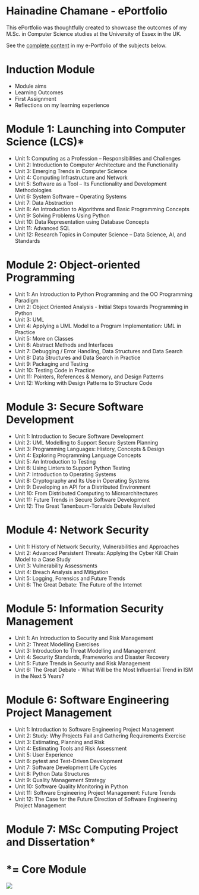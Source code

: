 # Hainadine Chamane - ePortfolio

This ePortfolio was thoughtfully created to showcase the outcomes of my M.Sc. in Computer Science studies at the University of Essex in the UK.

See the [complete content](https://hchamane.github.io/essex.html) in my e-Portfolio of the subjects below.

# Induction Module
- Module aims
- Learning Outcomes
- First Assignment
- Reflections on my learning experience

# Module 1: Launching into Computer Science (LCS)*

  - Unit 1: Computing as a Profession – Responsibilities and Challenges
  - Unit 2: Introduction to Computer Architecture and the Functionality
  - Unit 3: Emerging Trends in Computer Science
  - Unit 4: Computing Infrastructure and Network
  - Unit 5: Software as a Tool – Its Functionality and Development Methodologies
  - Unit 6: System Software – Operating Systems
  - Unit 7: Data Abstraction
  - Unit 8: An Introduction to Algorithms and Basic Programming Concepts
  - Unit 9: Solving Problems Using Python
  - Unit 10: Data Representation using Database Concepts
  - Unit 11: Advanced SQL
  - Unit 12: Research Topics in Computer Science – Data Science, AI, and Standards

# Module 2: Object-oriented Programming
  - Unit 1: An Introduction to Python Programming and the OO Programming Paradigm
  - Unit 2: Object Oriented Analysis - Initial Steps towards Programming in Python
  - Unit 3: UML
  - Unit 4: Applying a UML Model to a Program Implementation: UML in Practice
  - Unit 5: More on Classes
  - Unit 6: Abstract Methods and Interfaces
  - Unit 7: Debugging / Error Handling, Data Structures and Data Search
  - Unit 8: Data Structures and Data Search in Practice
  - Unit 9: Packaging and Testing
  - Unit 10: Testing Code in Practice
  - Unit 11: Pointers, References & Memory, and Design Patterns
  - Unit 12: Working with Design Patterns to Structure Code

# Module 3: Secure Software Development
  - Unit 1: Introduction to Secure Software Development
  - Unit 2: UML Modelling to Support Secure System Planning
  - Unit 3: Programming Languages: History, Concepts & Design
  - Unit 4: Exploring Programming Language Concepts
  - Unit 5: An Introduction to Testing
  - Unit 6: Using Linters to Support Python Testing
  - Unit 7: Introduction to Operating Systems
  - Unit 8: Cryptography and Its Use in Operating Systems
  - Unit 9: Developing an API for a Distributed Environment
  - Unit 10: From Distributed Computing to Microarchitectures
  - Unit 11: Future Trends in Secure Software Development
  - Unit 12: The Great Tanenbaum-Torvalds Debate Revisited

# Module 4: Network Security
  - Unit 1: History of Network Security, Vulnerabilities and Approaches
  - Unit 2: Advanced Persistent Threats: Applying the Cyber Kill Chain Model to a Case Study
  - Unit 3: Vulnerability Assessments
  - Unit 4: Breach Analysis and Mitigation
  - Unit 5: Logging, Forensics and Future Trends
  - Unit 6: The Great Debate: The Future of the Internet

# Module 5: Information Security Management
  - Unit 1: An Introduction to Security and Risk Management
  - Unit 2: Threat Modelling Exercises
  - Unit 3: Introduction to Threat Modelling and Management
  - Unit 4: Security Standards, Frameworks and Disaster Recovery
  - Unit 5: Future Trends in Security and Risk Management
  - Unit 6: The Great Debate - What Will be the Most Influential Trend in ISM in the Next 5 Years?

# Module 6: Software Engineering Project Management
  - Unit 1: Introduction to Software Engineering Project Management
  - Unit 2: Study: Why Projects Fail and Gathering Requirements Exercise
  - Unit 3: Estimating, Planning and Risk
  - Unit 4: Estimating Tools and Risk Assessment
  - Unit 5: User Experience
  - Unit 6: pytest and Test-Driven Development
  - Unit 7: Software Development Life Cycles
  - Unit 8: Python Data Structures
  - Unit 9: Quality Management Strategy
  - Unit 10: Software Quality Monitoring in Python
  - Unit 11: Software Engineering Project Management: Future Trends
  - Unit 12: The Case for the Future Direction of Software Engineering Project Management
    
# Module 7: MSc Computing Project and Dissertation*


# *= Core Module


![](https://hit.yhype.me/github/profile?user_id=47830937)
